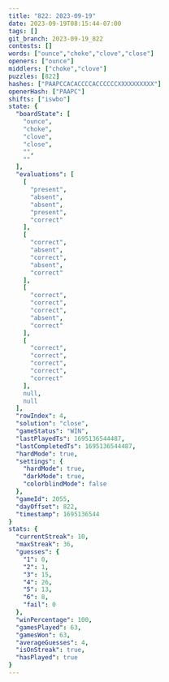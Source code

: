 ```yaml
---
title: "822: 2023-09-19"
date: 2023-09-19T08:15:44-07:00
tags: []
git_branch: 2023-09-19_822
contests: []
words: ["ounce","choke","clove","close"]
openers: ["ounce"]
middlers: ["choke","clove"]
puzzles: [822]
hashes: ["PAAPCCACACCCCACCCCCCXXXXXXXXXX"]
openerHash: ["PAAPC"]
shifts: ["iswbo"]
state: {
  "boardState": [
    "ounce",
    "choke",
    "clove",
    "close",
    "",
    ""
  ],
  "evaluations": [
    [
      "present",
      "absent",
      "absent",
      "present",
      "correct"
    ],
    [
      "correct",
      "absent",
      "correct",
      "absent",
      "correct"
    ],
    [
      "correct",
      "correct",
      "correct",
      "absent",
      "correct"
    ],
    [
      "correct",
      "correct",
      "correct",
      "correct",
      "correct"
    ],
    null,
    null
  ],
  "rowIndex": 4,
  "solution": "close",
  "gameStatus": "WIN",
  "lastPlayedTs": 1695136544487,
  "lastCompletedTs": 1695136544487,
  "hardMode": true,
  "settings": {
    "hardMode": true,
    "darkMode": true,
    "colorblindMode": false
  },
  "gameId": 2055,
  "dayOffset": 822,
  "timestamp": 1695136544
}
stats: {
  "currentStreak": 10,
  "maxStreak": 36,
  "guesses": {
    "1": 0,
    "2": 1,
    "3": 15,
    "4": 26,
    "5": 13,
    "6": 8,
    "fail": 0
  },
  "winPercentage": 100,
  "gamesPlayed": 63,
  "gamesWon": 63,
  "averageGuesses": 4,
  "isOnStreak": true,
  "hasPlayed": true
}
---
```

<!-- more -->
